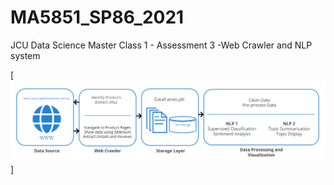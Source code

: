 # MA5851_SP86_2021
JCU Data Science Master Class 1 - Assessment 3 -Web Crawler and NLP system

[![Data Ingestion Architecture](https://github.com/Scott-Collier/MA5851_SP86_2021/blob/main/Screenshots/Data%20Ingestion%20Architecture.png?raw=true)]
